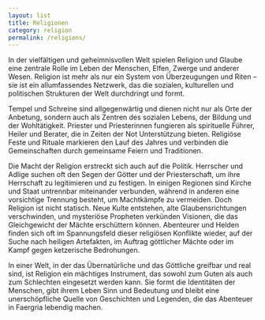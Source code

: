 ```yaml
---
layout: list
title: Religionen
category: religion
permalink: /religions/
---
```


In der vielfältigen und geheimnisvollen Welt spielen Religion und Glaube eine zentrale Rolle im Leben der Menschen,
Elfen, Zwerge und anderer Wesen. Religion ist mehr als nur ein System von Überzeugungen und Riten – sie ist ein
allumfassendes Netzwerk, das die sozialen, kulturellen und politischen Strukturen der Welt durchdringt und formt.

Tempel und Schreine sind allgegenwärtig und dienen nicht nur als Orte der Anbetung, sondern auch als Zentren des
sozialen Lebens, der Bildung und der Wohltätigkeit. Priester und Priesterinnen fungieren als spirituelle Führer, Heiler
und Berater, die in Zeiten der Not Unterstützung bieten. Religiöse Feste und Rituale markieren den Lauf des Jahres und
verbinden die Gemeinschaften durch gemeinsame Feiern und Traditionen.

Die Macht der Religion erstreckt sich auch auf die Politik. Herrscher und Adlige suchen oft den Segen der Götter und der
Priesterschaft, um ihre Herrschaft zu legitimieren und zu festigen. In einigen Regionen sind Kirche und Staat untrennbar
miteinander verbunden, während in anderen eine vorsichtige Trennung besteht, um Machtkämpfe zu vermeiden.
Doch Religion ist nicht statisch. Neue Kulte entstehen, alte Glaubensrichtungen verschwinden, und mysteriöse Propheten
verkünden Visionen, die das Gleichgewicht der Mächte erschüttern können. Abenteurer und Helden finden sich oft im
Spannungsfeld dieser religiösen Konflikte wieder, auf der Suche nach heiligen Artefakten, im Auftrag göttlicher Mächte
oder im Kampf gegen ketzerische Bedrohungen.

In einer Welt, in der das Übernatürliche und das Göttliche greifbar und real sind, ist Religion ein mächtiges
Instrument, das sowohl zum Guten als auch zum Schlechten eingesetzt werden kann. Sie formt die Identitäten der Menschen,
gibt ihrem Leben Sinn und Bedeutung und bleibt eine unerschöpfliche Quelle von Geschichten und Legenden, die das
Abenteuer in Faergria lebendig machen.